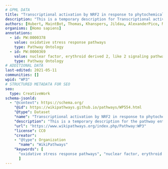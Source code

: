 ```yaml
---
# GPML DATA
title: "Transcriptional activation by NRF2 in response to phytochemicals"
description: "This is a temporary description for Transcriptional activation by NRF2 in response to phytochemicals"
authors: [Hubert, MaintBot, Thomas, Khanspers, Jildau, AlexanderPico, MartijnVanIersel, AllanKuchinsky, Ddigles, Egonw, Nsalomonis, Zari, Eweitz]
organisms: [Homo sapiens]
annotations:
  - id: PW:0000378
    value: oxidative stress response pathways
    type: Pathway Ontology
  - id: PW:0000369
    value: nuclear factor, erythroid derived 2, like 2 signaling pathway
    type: Pathway Ontology
# ADDITIONAL DATA
last-edited: 2021-05-11
communities: []
wpid: "WP3"
# STRUCTURED METADATA FOR SEO
seo:
  type: CreativeWork
schema-jsonld:
  - "@context": https://schema.org/
    "@id": https://wikipathways.github.io/pathways/WP554.html
    "@type": Dataset
    "name": "Transcriptional activation by NRF2 in response to phytochemicals"
    "description": "This is a temporary description for the pathway entitled: Transcriptional activation by NRF2 in response to phytochemicals"
    "url": "https://www.wikipathways.org/index.php/Pathway:WP3"
    "license": CC0
    "creator":
    - "@type": Organization
      "name": "WikiPathways"
    "keywords": [
      "oxidative stress response pathways", "nuclear factor, erythroid derived 2, like 2 signaling pathway",
      ]
---
```

